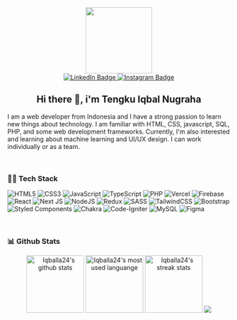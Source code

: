 <div align="center">
  <div id="header" align="center">
    <img src="https://i.pinimg.com/originals/1a/ae/b9/1aaeb92db944020a324c1b1d5bdd1522.gif" width="150"/>
  </div>
  <div id="badges" align="center">
    <a href="https://www.linkedin.com/in/tiqbalnugraha/">
      <img src="https://img.shields.io/badge/LinkedIn-blue?style=for-the-badge&logo=linkedin&logoColor=white" alt="LinkedIn Badge"/>
    </a>
    <a href="https://www.instagram.com/tiqbalnugraha_/">
      <img src="https://img.shields.io/badge/Instagram-maroon?style=for-the-badge&logo=instagram&logoColor=white" alt="Instagram Badge"/>
    </a>
  </div>
  <div id="profile" align="center">
    <img src="https://komarev.com/ghpvc/?username=iqballa24&style=flat-square&color=blue" alt="" />
    <br/>
    <h2>Hi there 👋, i'm Tengku Iqbal Nugraha</h3>
  </div>
</div>

I am a web developer from Indonesia and I have a strong passion to learn new things about technology. I am familiar with HTML, CSS, javascript, SQL, PHP, and some web development frameworks. Currently, I'm also interested and learning about machine learning and UI/UX design. I can work individually or as a team.

<br/>

### :man_technologist: Tech Stack

![HTML5](https://img.shields.io/badge/html5-%23E34F26.svg?style=flat-square&logo=html5&logoColor=white) ![CSS3](https://img.shields.io/badge/css3-%231572B6.svg?style=flat-square&logo=css3&logoColor=white) ![JavaScript](https://img.shields.io/badge/javascript-%23323330.svg?style=flat-square&logo=javascript&logoColor=%23F7DF1E) ![TypeScript](https://img.shields.io/badge/typescript-%23007ACC.svg?style=flat-square&logo=typescript&logoColor=white) ![PHP](https://img.shields.io/badge/php-%23777BB4.svg?style=flat-square&logo=php&logoColor=white) ![Vercel](https://img.shields.io/badge/vercel-%23000000.svg?style=flat-square&logo=vercel&logoColor=white) ![Firebase](https://img.shields.io/badge/firebase-%23039BE5.svg?style=flat-square&logo=firebase) ![React](https://img.shields.io/badge/react-%2320232a.svg?style=flat-square&logo=react&logoColor=%2361DAFB) ![Next JS](https://img.shields.io/badge/Next-black?style=flat-square&logo=next.js&logoColor=white) ![NodeJS](https://img.shields.io/badge/node.js-6DA55F?style=flat-square&logo=node.js&logoColor=white) ![Redux](https://img.shields.io/badge/redux-%23593d88.svg?style=flat-square&logo=redux&logoColor=white) ![SASS](https://img.shields.io/badge/SASS-hotpink.svg?style=flat-square&logo=SASS&logoColor=white) ![TailwindCSS](https://img.shields.io/badge/tailwindcss-%2338B2AC.svg?style=flat-square&logo=tailwind-css&logoColor=white) ![Bootstrap](https://img.shields.io/badge/bootstrap-%23563D7C.svg?style=flat-square&logo=bootstrap&logoColor=white) ![Styled Components](https://img.shields.io/badge/styled--components-DB7093?style=flat-square&logo=styled-components&logoColor=white) ![Chakra](https://img.shields.io/badge/chakra-%234ED1C5.svg?style=flat-square&logo=chakraui&logoColor=white) ![Code-Igniter](https://img.shields.io/badge/CodeIgniter-%23EF4223.svg?style=flat-square&logo=codeIgniter&logoColor=white) ![MySQL](https://img.shields.io/badge/mysql-%2300f.svg?style=flat-square&logo=mysql&logoColor=white) 	![Figma](https://img.shields.io/badge/figma-%23F24E1E.svg?style=flat-square&logo=figma&logoColor=white)

<br/>

 
### 📊 Github Stats

<div align="center">
  <img alt="Iqballa24's github stats" src="https://github-readme-stats.vercel.app/api?username=iqballa24&show_icons=true&theme=github_dark&hide_border=true" height="130"></img>
  <img alt="Iqballa24's most used languange" src="https://github-readme-stats.vercel.app/api/top-langs/?username=iqballa24&layout=compact&langs_count=8&theme=github_dark&hide=Jupyter%20Notebook&count_private=true&hide_border=true" height="130"></img>
 <img title="iqballa24 streak stats" alt="Iqballa24's streak stats" src="https://github-readme-streak-stats.herokuapp.com/?user=iqballa24&theme=github_dark&hide_border=true" height="130"/>
  <img src="https://github-readme-stats.vercel.app/api/wakatime?username=iqballa24&theme=github_dark&layout=compact&langs_count=10&range=all_time" />
<div>
